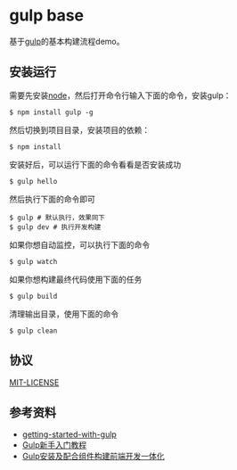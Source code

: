 # gulp base
基于[gulp][1]的基本构建流程demo。

## 安装运行
需要先安装[node](http://nodejs.org)，然后打开命令行输入下面的命令，安装gulp：

	$ npm install gulp -g

然后切换到项目目录，安装项目的依赖：

	$ npm install

安装好后，可以运行下面的命令看看是否安装成功

    $ gulp hello
    
然后执行下面的命令即可

	$ gulp # 默认执行，效果同下
	$ gulp dev # 执行开发构建

如果你想自动监控，可以执行下面的命令

	$ gulp watch

如果你想构建最终代码使用下面的任务

	$ gulp build

清理输出目录，使用下面的命令

    $ gulp clean
    
## 协议
[MIT-LICENSE](MIT-LICENSE)

## 参考资料
- [getting-started-with-gulp](https://gist.github.com/markgoodyear/8497946)
- [Gulp新手入门教程](http://www.w3ctrain.com/2015/12/22/gulp-for-beginners/)
- [Gulp安装及配合组件构建前端开发一体化](http://www.dbpoo.com/getting-started-with-gulp/)

[1]: http://gulpjs.com/

